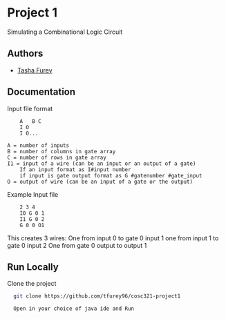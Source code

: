 # Project 1

Simulating a Combinational Logic Circuit


## Authors

- [Tasha Furey](https://github.com/tfurey96)


## Documentation

Input file format
``` 
    A   B C
    I O
    I O...
```
```
A = number of inputs
B = number of columns in gate array
C = number of rows in gate array
I1 = input of a wire (can be an input or an output of a gate)
    If an input format as I#input number
    if input is gate output format as G #gatenumber #gate_input
O = output of wire (can be an input of a gate or the output)

```
Example Input file
```
    2 3 4
    I0 G 0 1
    I1 G 0 2
    G 0 0 O1
```
This creates 3 wires:
One from input 0 to gate 0 input 1
one from input 1 to gate 0 input 2
One from gate 0 output to output 1



## Run Locally

Clone the project

```bash
  git clone https://github.com/tfurey96/cosc321-project1
```
```Open
  Open in your choice of java ide and Run
```
